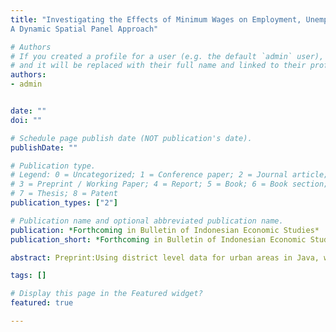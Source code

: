 ```yaml
---
title: "Investigating the Effects of Minimum Wages on Employment, Unemployment, and Labour Participation in Java Indonesia:
A Dynamic Spatial Panel Approach"

# Authors
# If you created a profile for a user (e.g. the default `admin` user), write the username (folder name) here 
# and it will be replaced with their full name and linked to their profile.
authors:
- admin


date: ""
doi: ""

# Schedule page publish date (NOT publication's date).
publishDate: ""

# Publication type.
# Legend: 0 = Uncategorized; 1 = Conference paper; 2 = Journal article;
# 3 = Preprint / Working Paper; 4 = Report; 5 = Book; 6 = Book section;
# 7 = Thesis; 8 = Patent
publication_types: ["2"]

# Publication name and optional abbreviated publication name.
publication: *Forthcoming in Bulletin of Indonesian Economic Studies*
publication_short: *Forthcoming in Bulletin of Indonesian Economic Studies*

abstract: Preprint:Using district level data for urban areas in Java, we reassess the impacts of minimum wages on formal and informal sector employment, unemployment, and labour participation. We employ the spatial Durbin model for our estimation and let labour markets to be spatially correlated across districts. Our main findings suggest that minimum wage hikes mainly affect the local labour market where the minimum wage increase occurs. The spill over impacts of a minimum wage increase on neighbouring districts are negligible, except for its impact on labour participation. The results of this study highlight the need to account for spatial dependence when modelling formal sector employment, unemployment, and labour participation, as we found those variables to be geographically correlated, at least across districts in Java. 

tags: []

# Display this page in the Featured widget?
featured: true

---
```

